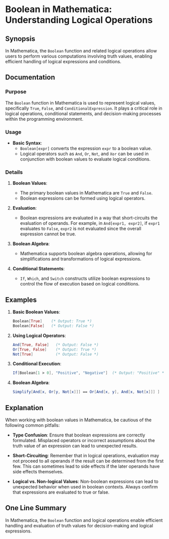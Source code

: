<!--
Meta Description: # Boolean in Mathematica: Understanding Logical Operations ## Synopsis In Mathematica, the `Boolean` function and related logical operations allow use...
Meta Keywords: boolean, logical, mathematica, true, false
-->

# Boolean in Mathematica: Understanding Logical Operations

## Synopsis
In Mathematica, the `Boolean` function and related logical operations allow users to perform various computations involving truth values, enabling efficient handling of logical expressions and conditions.

## Documentation
### Purpose
The `Boolean` function in Mathematica is used to represent logical values, specifically `True`, `False`, and `ConditionalExpression`. It plays a critical role in logical operations, conditional statements, and decision-making processes within the programming environment.

### Usage
- **Basic Syntax**: 
  - `Boolean[expr]` converts the expression `expr` to a boolean value.
  - Logical operators such as `And`, `Or`, `Not`, and `Xor` can be used in conjunction with boolean values to evaluate logical conditions.

### Details
1. **Boolean Values**: 
   - The primary boolean values in Mathematica are `True` and `False`.
   - Boolean expressions can be formed using logical operators.
   
2. **Evaluation**: 
   - Boolean expressions are evaluated in a way that short-circuits the evaluation of operands. For example, in `And[expr1, expr2]`, if `expr1` evaluates to `False`, `expr2` is not evaluated since the overall expression cannot be true.

3. **Boolean Algebra**: 
   - Mathematica supports boolean algebra operations, allowing for simplifications and transformations of logical expressions.

4. **Conditional Statements**: 
   - `If`, `Which`, and `Switch` constructs utilize boolean expressions to control the flow of execution based on logical conditions.

## Examples
1. **Basic Boolean Values**:
   ```mathematica
   Boolean[True]    (* Output: True *)
   Boolean[False]   (* Output: False *)
   ```

2. **Using Logical Operators**:
   ```mathematica
   And[True, False]   (* Output: False *)
   Or[True, False]    (* Output: True *)
   Not[True]          (* Output: False *)
   ```

3. **Conditional Execution**:
   ```mathematica
   If[Boolean[1 > 0], "Positive", "Negative"]  (* Output: "Positive" *)
   ```

4. **Boolean Algebra**:
   ```mathematica
   Simplify[And[x, Or[y, Not[x]]] == Or[And[x, y], And[x, Not[x]]] ]  (* Output: True *)
   ```

## Explanation
When working with boolean values in Mathematica, be cautious of the following common pitfalls:

- **Type Confusion**: Ensure that boolean expressions are correctly formulated. Misplaced operators or incorrect assumptions about the truth value of an expression can lead to unexpected results.
  
- **Short-Circuiting**: Remember that in logical operations, evaluation may not proceed to all operands if the result can be determined from the first few. This can sometimes lead to side effects if the later operands have side effects themselves.

- **Logical vs. Non-logical Values**: Non-boolean expressions can lead to unexpected behavior when used in boolean contexts. Always confirm that expressions are evaluated to true or false.

## One Line Summary
In Mathematica, the `Boolean` function and logical operations enable efficient handling and evaluation of truth values for decision-making and logical expressions.